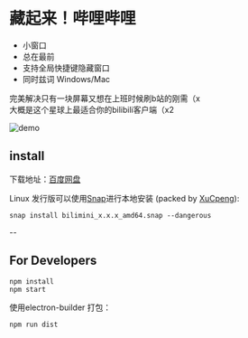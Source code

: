 # 藏起来！哔哩哔哩

+ 小窗口
+ 总在最前
+ 支持全局快捷键隐藏窗口
+ 同时兹词 Windows/Mac

完美解决只有一块屏幕又想在上班时候刷b站的刚需（x   
大概是这个星球上最适合你的bilibili客户端（x2

![demo](https://github.com/chitosai/bilimini/blob/master/images/demo.gif)

## install

下载地址：[百度网盘](https://pan.baidu.com/s/1jIHnRk6)

Linux 发行版可以使用[Snap](https://snapcraft.io/)进行本地安装 (packed by [XuCpeng](https://github.com/XuCpeng/bilimini)):

```shell
snap install bilimini_x.x.x_amd64.snap --dangerous
```

--

## For Developers

```shell
npm install
npm start
```

使用electron-builder 打包：

```shell
npm run dist
```
